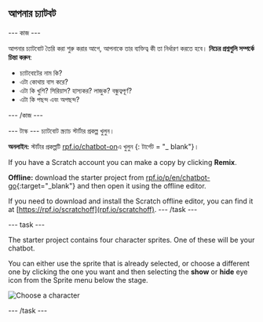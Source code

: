 ## আপনার চ্যাটবট

\--- কাজ \---

আপনার চ্যাটবোট তৈরি করা শুরু করার আগে, আপনাকে তার ব্যক্তিত্ব কী তা নির্ধারণ করতে হবে। **নিচের প্রশ্নগুলি সম্পর্কে চিন্তা করুন**:

+ চ্যাটবোটের নাম কি?
+ এটা কোথায় বাস করে?
+ এটা কি খুশি? সিরিয়াস? হাস্যকর? লাজুক? বন্ধুত্বপূর্ণ?
+ এটা কি পছন্দ এবং অপছন্দ?

\--- /কাজ \---

\--- টাস্ক \--- চ্যাটবোট স্ক্র্যাচ স্টার্টার প্রকল্প খুলুন।

**অনলাইন:** স্টার্টার প্রকল্পটি [rpf.io/chatbot-on](http://rpf.io/chatbot-on)এ খুলুন {: টার্গেট = "_ blank"}।

If you have a Scratch account you can make a copy by clicking **Remix**.

**Offline:** download the starter project from [rpf.io/p/en/chatbot-go](http://rpf.io/p/en/chatbot-go){:target="_blank"} and then open it using the offline editor.

If you need to download and install the Scratch offline editor, you can find it at [https://rpf.io/scratchoff](rpf.io/scratchoff). \--- /task \---

\--- task \---

The starter project contains four character sprites. One of these will be your chatbot.

You can either use the sprite that is already selected, or choose a different one by clicking the one you want and then selecting the **show** or **hide** eye icon from the Sprite menu below the stage.

![Choose a character](images/chatbot-characters.png)

\--- /task \---